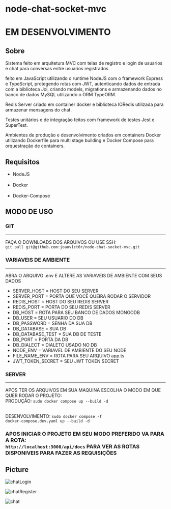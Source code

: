 # node-chat-socket-mvc

<h1>EM DESENVOLVIMENTO</h1>

<h2>Sobre</h2>

<p>Sistema feito em arquitetura MVC com telas de registro e login de usuarios e chat para conversas entre usuarios registrados</p>
<p>feito em JavaScript utilizando o runtime NodeJS com o framework Express e TypeScript, protegendo rotas com JWT, autenticando dados de entrada com a biblioteca Joi, criando models, migrations e armazenando dados no banco de dados MySQL utilizando o ORM TypeORM.</p>
<p>Redis Server criado em container docker e biblioteca IORedis utilizada para armazenar mensagens do chat.</p>
<p>Testes unitários e de integração feitos com framework de testes Jest e SuperTest.</p>
<p>Ambientes de produção e desenvolvimento criados em containers Docker utilizando Dockerfile para multi stage building e Docker Compose para orquestração de containers.</p>

<h2>Requisitos</h2>

<ul>
  <li>NodeJS</li>
  <br>
  <li>Docker</li>
  <br>
  <li>Docker-Compose</li>
</ul>

<h2>MODO DE USO</h2>

<h3>GIT</h3>
<hr>

<p>FAÇA O DOWNLOADS DOS ARQUIVOS OU USE SSH:<br><code>git pull git@github.com:joaov1ct0r/node-chat-socket-mvc.git</code></p>

<h3>VARIAVEIS DE AMBIENTE</h3>
<hr>

<p>ABRA O ARQUIVO .env E ALTERE AS VARIAVEIS DE AMBIENTE COM SEUS DADOS</p>

<ul>
  <li>SERVER_HOST = HOST DO SEU SERVER</li>
  <li>SERVER_PORT = PORTA QUE VOCÊ QUEIRA RODAR O SERVIDOR</li>
  <li>REDIS_HOST = HOST DO SEU REDIS SERVER</li>
  <li>REDIS_PORT = PORTA DO SEU REDIS SERVER</li>
  <li>DB_HOST = ROTA PARA SEU BANCO DE DADOS MONGODB</li>
  <li>DB_USER = SEU USUARIO DO DB</li>
  <li>DB_PASSWORD = SENHA DA SUA DB</li>
  <li>DB_DATABASE = SUA DB</li>
  <li>DB_DATABASE_TEST = SUA DB DE TESTE</li>
  <li>DB_PORT = PORTA DA DB</li>
  <li>DB_DIALECT = DIALETO USADO NO DB</li>
  <li>NODE_ENV = VARIAVEL DE AMBIENTE DO SEU NODE</li>
  <li>FILE_NAME_ENV = ROTA PARA SEU ARQUIVO app.ts</li>
  <li>JWT_TOKEN_SECRET = SEU JWT TOKEN SECRET</li>
</ul>

<h3>SERVER</h3>
<hr>

<p>APOS TER OS ARQUIVOS EM SUA MAQUINA ESCOLHA O MODO EM QUE QUER RODAR O PROJETO:
  <br>PRODUÇÃO: <code>sudo docker compose up --build -d</code>

<br>DESENVOLVIMENTO: <code>sudo docker compose -f docker-compose.dev.yaml up --build -d</code>

</p>

<h3>APOS INICIAR O PROJETO EM SEU MODO PREFERIDO VA PARA A ROTA:<br><code>http://localhost:3000/api/docs</code>
PARA VER AS ROTAS DISPONIVEIS PARA FAZER AS REQUISIÇÕES</h3>

<h2>Picture</h2>

![chatLogin](https://user-images.githubusercontent.com/79015823/160205447-6fc4ed8a-cc34-40a3-ae3f-ed8a97da43b1.jpg)

![chatRegister](https://user-images.githubusercontent.com/79015823/160205481-d89b4a18-7c68-466f-a892-7ba7d4c77df5.jpg)

![chat](https://user-images.githubusercontent.com/79015823/160205508-be55eb00-9853-4364-a363-d2eeefd4f81d.jpg)
